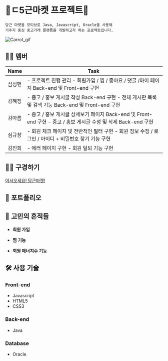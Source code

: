 # 🥕ㄷ5근마켓 프로젝트🥕

```
당근 마켓을 모티브로 Java, Javascript, Oracle을 사용해
거주지 중심 중고거래 플랫폼을 개발하고자 하는 프로젝트입니다.
```

![Carrot_gif](https://s3.us-west-2.amazonaws.com/secure.notion-static.com/005e542b-beb2-4fdb-9c89-52d9b78fbb91/carrot_gif.gif?X-Amz-Algorithm=AWS4-HMAC-SHA256&X-Amz-Credential=AKIAT73L2G45O3KS52Y5%2F20201203%2Fus-west-2%2Fs3%2Faws4_request&X-Amz-Date=20201203T124148Z&X-Amz-Expires=86400&X-Amz-Signature=4662b9d5f137a8f0d7570b062981446534c3d6ed9138215163ec5dac48556ea9&X-Amz-SignedHeaders=host&response-content-disposition=filename%20%3D%22carrot_gif.gif%22)

## 🧑‍💻 멤버
| Name   | Task                                                                                                            |
|--------|-----------------------------------------------------------------------------------------------------------------|
| 심성헌 | - 프로젝트 진행 관리 - 회원가입 / 찜 / 좋아요 / 댓글 /마이 페이지 Back-end 및 Front-end 구현                    |
| 김혜정 | - 중고 / 홍보 게시글 작성 Back-end 구현 - 전체 게시판 목록 및 검색 기능 Back-end 및 Front-end 구현              |
| 김아름 | - 중고 / 홍보 게시글 상세보기 페이지 Back-end 및 Front-end 구현 - 중고 / 홍보 게시글 수정 및 삭제 Back-end 구현 |
| 심규창 | - 회원 체크 페이지 및 전반적인 필터 구현 - 회원 정보 수정 / 로그인 / 아이디 + 비밀번호 찾기 기능 구현           |
| 김진희 | - 에러 페이지 구현 - 회원 탈퇴 기능 구현                                                                        |

## 👨‍🌾 구경하기

[어서오세요! 당근마켓!](http://www.sysout.co.kr/carrot_task/)

## 🚀 포트폴리오



## 💭 고민의 흔적들

- **회원 가입**



- **찜 기능**



- **회원 매너지수 기능**



## 🛠 사용 기술

### Front-end

- Javascript
- HTML5
- CSS3

### Back-end

- Java

### Database

- Oracle
